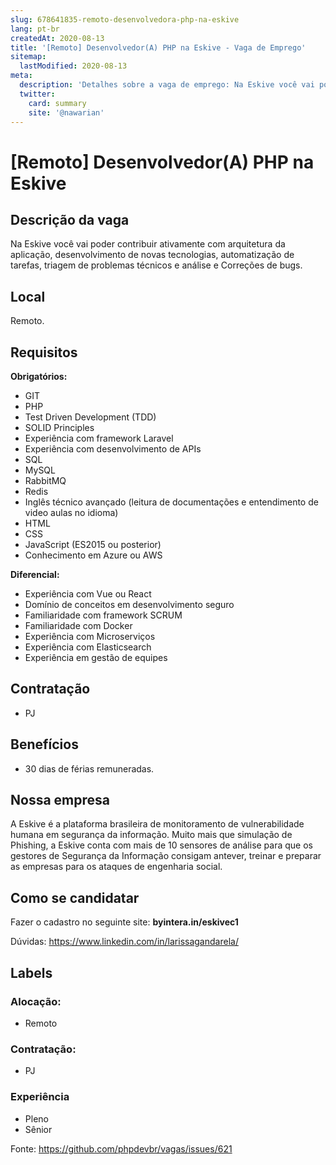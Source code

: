 ```yaml
---
slug: 678641835-remoto-desenvolvedora-php-na-eskive
lang: pt-br
createdAt: 2020-08-13
title: '[Remoto] Desenvolvedor(A) PHP na Eskive - Vaga de Emprego'
sitemap:
  lastModified: 2020-08-13
meta:
  description: 'Detalhes sobre a vaga de emprego: Na Eskive você vai poder contribuir ativamente com arquitetura da aplicação, desenvolvimento de novas tecnologias, automatização de tarefas, triagem de problemas técnicos e análise e Correções de bugs.'
  twitter:
    card: summary
    site: '@nawarian'
---
```


# [Remoto] Desenvolvedor(A) PHP na Eskive

## Descrição da vaga

Na Eskive você vai poder contribuir ativamente com arquitetura da aplicação, desenvolvimento de novas tecnologias, automatização de tarefas, triagem de problemas técnicos e análise e Correções de bugs. 

## Local

Remoto.

## Requisitos

**Obrigatórios:**
- GIT
- PHP
- Test Driven Development (TDD)
- SOLID Principles
- Experiência com framework Laravel
- Experiência com desenvolvimento de APIs
- SQL
- MySQL
- RabbitMQ
- Redis
- Inglês técnico avançado (leitura de documentações e entendimento de video aulas no idioma)
- HTML
- CSS
- JavaScript (ES2015 ou posterior)
- Conhecimento em Azure ou AWS

**Diferencial:**
- Experiência com Vue ou React
- Domínio de conceitos em desenvolvimento seguro
- Familiaridade com framework SCRUM
- Familiaridade com Docker
- Experiência com Microserviços
- Experiência com Elasticsearch
- Experiência em gestão de equipes

## Contratação

- PJ

## Benefícios

- 30 dias de férias remuneradas.

## Nossa empresa

A Eskive é a plataforma brasileira de monitoramento de vulnerabilidade humana em segurança da informação. Muito mais que simulação de Phishing, a Eskive conta com mais de 10 sensores de análise para que os gestores de Segurança da Informação consigam antever, treinar e preparar as empresas para os ataques de engenharia social.

## Como se candidatar

Fazer o cadastro no seguinte site:  **byintera.in/eskivec1**

Dúvidas:
https://www.linkedin.com/in/larissagandarela/

## Labels

### Alocação:
- Remoto

### Contratação:
- PJ


### Experiência
- Pleno
- Sênior


Fonte: https://github.com/phpdevbr/vagas/issues/621